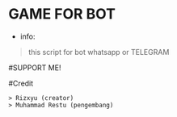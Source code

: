 # GAME FOR BOT
* info:
> this script for bot whatsapp or TELEGRAM

#SUPPORT ME! 


#Credit

```
> Rizxyu (creator) 
> Muhammad Restu (pengembang) 
```
